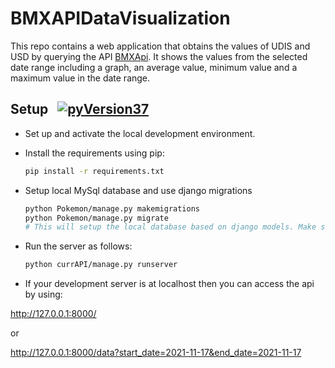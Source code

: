 # BMXAPIDataVisualization

This repo contains a web application that obtains the values of UDIS and USD by querying the API
[BMXApi](https://www.banxico.org.mx/SieAPIRest/service/v1/;jsessionid=5fa4f900baccc38cd60cb4f38981).  It shows the values from the selected  date range including a graph, an average value, minimum value and a maximum value in the date range.


## Setup &nbsp; [![pyVersion37](https://img.shields.io/badge/python-3.9-blue.svg)](https://www.python.org/downloads/release/python-397/)

- Set up and activate the local development environment.


- Install the requirements using pip:

    ```sh
    pip install -r requirements.txt
    ```

- Setup local MySql database and use django migrations 

    ```sh
    python Pokemon/manage.py makemigrations
    python Pokemon/manage.py migrate
    # This will setup the local database based on django models. Make sure you are in the same directory as manage.py file
    ```
- Run the server as follows:

    ```sh
    python currAPI/manage.py runserver
    ```

- If your development server is at localhost then you can access the api by using:

http://127.0.0.1:8000/

or

http://127.0.0.1:8000/data?start_date=2021-11-17&end_date=2021-11-17
